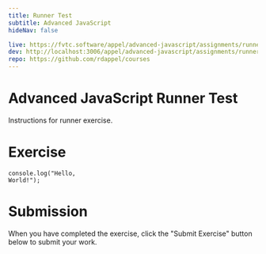 ```yaml
---
title: Runner Test
subtitle: Advanced JavaScript
hideNav: false

live: https://fvtc.software/appel/advanced-javascript/assignments/runner-test
dev: http://localhost:3006/appel/advanced-javascript/assignments/runner-test
repo: https://github.com/rdappel/courses
---
```


# Advanced JavaScript Runner Test

Instructions for runner exercise.

# Exercise

<code class="runner language-javascript">console.log("Hello, World!");</code>

# Submission

When you have completed the exercise, click the "Submit Exercise" button below to submit your work.
